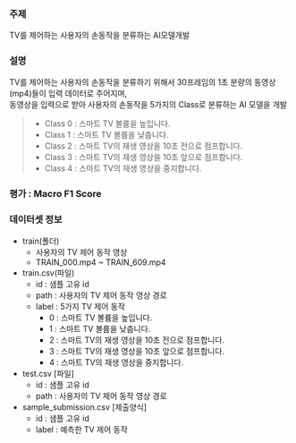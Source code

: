 ### 주제
TV를 제어하는 사용자의 손동작을 분류하는 AI모델개발

### 설명 
TV를 제어하는 사용자의 손동작을 분류하기 위해서 30프레임의 1초 분량의 동영상(mp4)들이 입력 데이터로 주어지며,  
동영상을 입력으로 받아 사용자의 손동작을 5가지의 Class로 분류하는 AI 모델을 개발
> * Class 0 : 스마트 TV 볼륨을 높입니다.
> * Class 1 : 스마트 TV 볼륨을 낮춥니다.
> * Class 2 : 스마트 TV의 재생 영상을 10초 전으로 점프합니다.
> * Class 3 : 스마트 TV의 재생 영상을 10초 앞으로 점프합니다.
> * Class 4 : 스마트 TV의 재생 영상을 중지합니다.

### 평가 : Macro F1 Score

### 데이터셋 정보
* train(폴더)
  * 사용자의 TV 제어 동작 영상
  * TRAIN_000.mp4 ~ TRAIN_609.mp4
* train.csv(파일)
  * id : 샘플 고유 id
  * path : 사용자의 TV 제어 동작 영상 경로
  * label : 5가지 TV 제어 동작
    * 0 : 스마트 TV 볼륨을 높입니다.
    * 1 : 스마트 TV 볼륨을 낮춥니다.
    * 2 : 스마트 TV의 재생 영상을 10초 전으로 점프합니다.
    * 3 : 스마트 TV의 재생 영상을 10초 앞으로 점프합니다.
    * 4 : 스마트 TV의 재생 영상을 중지합니다.
* test.csv [파일]
  * id : 샘플 고유 id
  * path : 사용자의 TV 제어 동작 영상 경로
* sample_submission.csv [제출양식]
  * id : 샘플 고유 id
  * label : 예측한 TV 제어 동작
